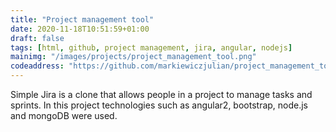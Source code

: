 ```yaml
---
title: "Project management tool"
date: 2020-11-18T10:51:59+01:00
draft: false
tags: [html, github, project management, jira, angular, nodejs]
mainimg: "/images/projects/project_management_tool.png"
codeaddress: "https://github.com/markiewiczjulian/project_management_tool"
---
```


Simple Jira is a clone that allows people in a project to manage tasks and sprints. In this project technologies such as angular2, bootstrap, node.js and mongoDB were used.
